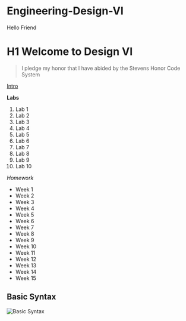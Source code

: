 # Engineering-Design-VI
Hello Friend

# H1 Welcome to Design VI
> I pledge my honor that I have abided by the Stevens Honor Code System

[Intro](https://youtu.be/iv8rSLsi1xo?si=bC2glhovNoAVGsYO) 

**Labs**
1. Lab 1
2. Lab 2
3. Lab 3
4. Lab 4
5. Lab 5
6. Lab 6
7. Lab 7
8. Lab 8
9. Lab 9
10. Lab 10

*Homework*
- Week 1
- Week 2
- Week 3
- Week 4
- Week 5
- Week 6
- Week 7
- Week 8
- Week 9 
- Week 10
- Week 11
- Week 12
- Week 13
- Week 14
- Week 15

**Basic Syntax**
---
![Basic Syntax](https://github.com/user-attachments/assets/b67af6ae-f7bb-4ed9-930e-24effbe08de7)
